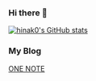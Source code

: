 ### Hi there 👋

[![hinak0's GitHub stats](https://github-readme-stats.vercel.app/api?username=hinak0)](https://github.com/anuraghazra/github-readme-stats)

### My Blog

[ONE NOTE](https://hinak0.site/)
